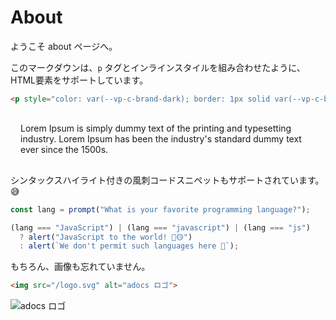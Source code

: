 # About

ようこそ about ページへ。

このマークダウンは、`p` タグとインラインスタイルを組み合わせたように、HTML要素をサポートしています。

```html
<p style="color: var(--vp-c-brand-dark); border: 1px solid var(--vp-c-brand-dark); border-radius:5px; padding: 1rem;">Lorem Ipsum is simply dummy text of the printing and typesetting industry. Lorem Ipsum has been the industry's standard dummy text ever since the 1500s.</p>
```

<p style="color: var(--vp-c-brand-dark); border: 1px solid var(--vp-c-brand-dark); border-radius:5px; padding: 1rem;">Lorem Ipsum is simply dummy text of the printing and typesetting industry. Lorem Ipsum has been the industry's standard dummy text ever since the 1500s.</p>

シンタックスハイライト付きの風刺コードスニペットもサポートされています。😅

```js
const lang = prompt("What is your favorite programming language?");

(lang === "JavaScript") | (lang === "javascript") | (lang === "js")
  ? alert("JavaScript to the world! 🚀🟡")
  : alert(`We don't permit such languages here 💩`);
```

もちろん、画像も忘れていません。

```html
<img src="/logo.svg" alt="adocs ロゴ">
```
<img src="/logo.svg" alt="adocs ロゴ">
